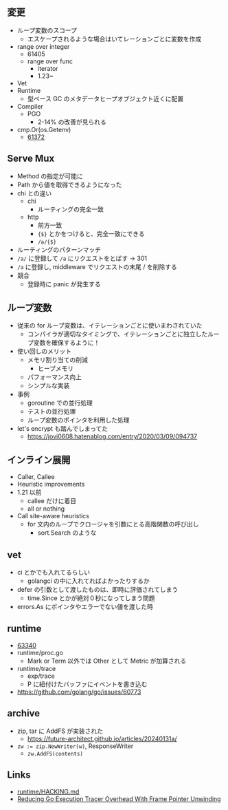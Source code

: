 ## 変更

- ループ変数のスコープ
  - エスケープされるような場合はいてレーションごとに変数を作成
- range over integer
  - 61405
  - range over func
    - iterator
    - 1.23~
- Vet
- Runtime
  - 型ベース GC のメタデータヒープオブジェクト近くに配置
- Compiler
  - PGO
    - 2-14% の改善が見られる
- cmp.Or(os.Getenv)
  - [61372](https://github.com/golang/go/issues/61372)

## Serve Mux

- Method の指定が可能に
- Path から値を取得できるようになった
- chi との違い
  - chi
    - ルーティングの完全一致
  - http
    - 前方一致
    - `{$}` とかをつけると、完全一致にできる
    - `/a/{$}`
- ルーティングのパターンマッチ
- `/a/` に登録して `/a` にリクエストをとばす → 301
- `/a` に登録し, middleware でリクエストの末尾 / を削除する
- 競合
  - 登録時に panic が発生する

## ループ変数

- 従来の for ループ変数は、イテレーションごとに使いまわされていた
  - コンパイラが適切なタイミングで、イテレーションごとに独立したループ変数を確保するように！
- 使い回しのメリット
  - メモリ割り当ての削減
    - ヒープメモリ
  - パフォーマンス向上
  - シンプルな実装
- 事例
  - goroutine での並行処理
  - テストの並行処理
  - ループ変数のポインタを利用した処理
- let's encrypt も踏んでしまってた
  - https://jovi0608.hatenablog.com/entry/2020/03/09/094737

## インライン展開

- Caller, Callee
- Heuristic improvements
- 1.21 以前
  - callee だけに着目
  - all or nothing
- Call site-aware heuristics
  - for 文内のループでクロージャを引数にとる高階関数の呼び出し
    - sort.Search のような

## vet

- ci とかでも入れてるらしい
  - golangci の中に入れてればよかったりするか
- defer の引数として渡したものは、即時に評価されてしまう
  - time.Since とかが絶対０秒になってしまう問題
- errors.As にポインタやエラーでない値を渡した時

## runtime

- [63340](https://github.com/golang/go/issues/63340)
- runtime/proc.go
  - Mark or Term 以外では Other として Metric が加算される
- runtime/trace
  - exp/trace
  - P に紐付けたバッファにイベントを書き込む
- https://github.com/golang/go/issues/60773

## archive

- zip, tar に AddFS が実装された
  - https://future-architect.github.io/articles/20240131a/
- `zw := zip.NewWriter(w)`, ResponseWriter
  - `zw.AddFS(contents)`

## Links

- [runtime/HACKING.md](https://github.com/golang/go/blob/master/src/runtime/HACKING.md)
- [Reducing Go Execution Tracer Overhead With Frame Pointer Unwinding](https://blog.felixge.de/reducing-gos-execution-tracer-overhead-with-frame-pointer-unwinding/)
